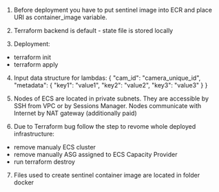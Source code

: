 
1. Before deployment you have to put sentinel image into ECR and place URI as container_image variable.

2. Terraform backend is default - state file is stored locally

3. Deployment: 
  - terraform init
  - terraform apply

4. Input data structure for lambdas:
{
    "cam_id": "camera_unique_id",
    "metadata": {
        "key1": "value1",
        "key2": "value2",
        "key3": "value3"
    }
}

5. Nodes of ECS are located in private subnets. They are accessible by SSH from VPC or by Sessions Manager. Nodes communicate with Internet by NAT gateway (additionally paid)

6. Due to Terraform bug follow the step to revome whole deployed infrastructure:
  - remove manualy ECS cluster
  - remove manually ASG assigned to ECS Capacity Provider
  - run terraform destroy
 
7. Files used to create sentinel container image are located in folder docker
